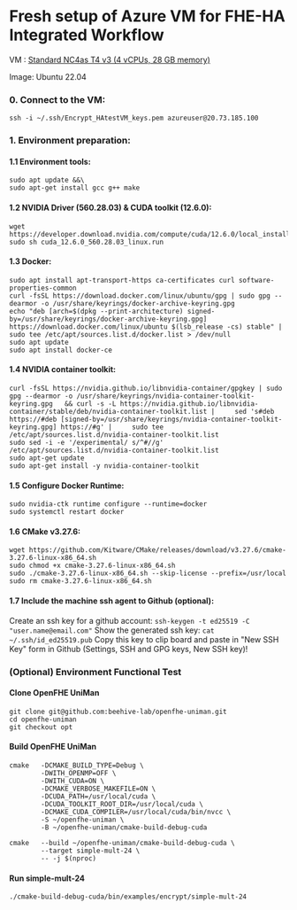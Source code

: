 # Fresh setup of Azure VM for FHE-HA Integrated Workflow

VM : [Standard NC4as T4 v3 (4 vCPUs, 28 GB memory)](https://learn.microsoft.com/en-us/azure/virtual-machines/sizes/gpu-accelerated/ncast4v3-series?tabs=sizeaccelerators)

Image: Ubuntu 22.04

### 0. Connect to the VM:
```
ssh -i ~/.ssh/Encrypt_HAtestVM_keys.pem azureuser@20.73.185.100
```

### 1. Environment preparation:

#### 1.1 Environment tools:

```
sudo apt update &&\
sudo apt-get install gcc g++ make
```

#### 1.2 NVIDIA Driver (560.28.03) & CUDA toolkit (12.6.0):
```
wget https://developer.download.nvidia.com/compute/cuda/12.6.0/local_installers/cuda_12.6.0_560.28.03_linux.run
sudo sh cuda_12.6.0_560.28.03_linux.run
```

#### 1.3 Docker:
```
sudo apt install apt-transport-https ca-certificates curl software-properties-common
curl -fsSL https://download.docker.com/linux/ubuntu/gpg | sudo gpg --dearmor -o /usr/share/keyrings/docker-archive-keyring.gpg
echo "deb [arch=$(dpkg --print-architecture) signed-by=/usr/share/keyrings/docker-archive-keyring.gpg] https://download.docker.com/linux/ubuntu $(lsb_release -cs) stable" | sudo tee /etc/apt/sources.list.d/docker.list > /dev/null
sudo apt update
sudo apt install docker-ce
```

#### 1.4 NVIDIA container toolkit:
```
curl -fsSL https://nvidia.github.io/libnvidia-container/gpgkey | sudo gpg --dearmor -o /usr/share/keyrings/nvidia-container-toolkit-keyring.gpg   && curl -s -L https://nvidia.github.io/libnvidia-container/stable/deb/nvidia-container-toolkit.list |     sed 's#deb https://#deb [signed-by=/usr/share/keyrings/nvidia-container-toolkit-keyring.gpg] https://#g' |     sudo tee /etc/apt/sources.list.d/nvidia-container-toolkit.list
sudo sed -i -e '/experimental/ s/^#//g' /etc/apt/sources.list.d/nvidia-container-toolkit.list
sudo apt-get update
sudo apt-get install -y nvidia-container-toolkit
```

#### 1.5 Configure Docker Runtime:
```
sudo nvidia-ctk runtime configure --runtime=docker
sudo systemctl restart docker
```

#### 1.6 CMake v3.27.6:
```
wget https://github.com/Kitware/CMake/releases/download/v3.27.6/cmake-3.27.6-linux-x86_64.sh
sudo chmod +x cmake-3.27.6-linux-x86_64.sh
sudo ./cmake-3.27.6-linux-x86_64.sh --skip-license --prefix=/usr/local
sudo rm cmake-3.27.6-linux-x86_64.sh
```

#### 1.7 Include the machine ssh agent to Github (optional):

Create an ssh key for a github account:
`ssh-keygen -t ed25519 -C "user.name@email.com"`
Show the generated ssh key:
`cat ~/.ssh/id_ed25519.pub`
Copy this key to clip board and paste in "New SSH Key" form in Github (Settings, SSH and GPG keys, New SSH key)!



### (Optional) Environment Functional Test 

#### Clone OpenFHE UniMan
```
git clone git@github.com:beehive-lab/openfhe-uniman.git
cd openfhe-uniman
git checkout opt
```

#### Build OpenFHE UniMan
```
cmake	-DCMAKE_BUILD_TYPE=Debug \
        -DWITH_OPENMP=OFF \
        -DWITH_CUDA=ON \
        -DCMAKE_VERBOSE_MAKEFILE=ON \
        -DCUDA_PATH=/usr/local/cuda \
        -DCUDA_TOOLKIT_ROOT_DIR=/usr/local/cuda \
        -DCMAKE_CUDA_COMPILER=/usr/local/cuda/bin/nvcc \
        -S ~/openfhe-uniman \
        -B ~/openfhe-uniman/cmake-build-debug-cuda

cmake	--build ~/openfhe-uniman/cmake-build-debug-cuda \
        --target simple-mult-24 \
        -- -j $(nproc)
```

#### Run simple-mult-24
```
./cmake-build-debug-cuda/bin/examples/encrypt/simple-mult-24
```